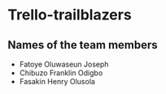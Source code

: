 # Trello-trailblazers

## Names of the team members

- Fatoye Oluwaseun Joseph
- Chibuzo Franklin Odigbo
- Fasakin Henry Olusola
